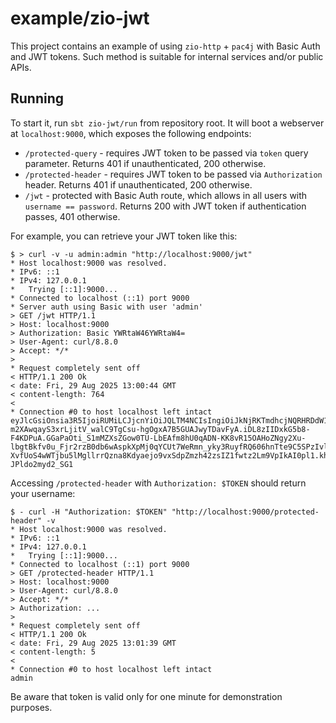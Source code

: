 # example/zio-jwt

This project contains an example of using `zio-http` + `pac4j` with Basic Auth
and JWT tokens. Such method is suitable for internal services and/or public
APIs.

## Running

To start it, run `sbt zio-jwt/run` from repository root. It will boot a
webserver at `localhost:9000`, which exposes the following endpoints:

- `/protected-query` - requires JWT token to be passed via `token` query
  parameter. Returns 401 if unauthenticated, 200 otherwise.
- `/protected-header` - requires JWT token to be passed via `Authorization`
  header. Returns 401 if unauthenticated, 200 otherwise.
- `/jwt` - protected with Basic Auth route, which allows in all users with
  `username == password`. Returns 200 with JWT token if authentication passes,
  401 otherwise.

For example, you can retrieve your JWT token like this:

```
$ > curl -v -u admin:admin "http://localhost:9000/jwt"
* Host localhost:9000 was resolved.
* IPv6: ::1
* IPv4: 127.0.0.1
*   Trying [::1]:9000...
* Connected to localhost (::1) port 9000
* Server auth using Basic with user 'admin'
> GET /jwt HTTP/1.1
> Host: localhost:9000
> Authorization: Basic YWRtaW46YWRtaW4=
> User-Agent: curl/8.8.0
> Accept: */*
>
* Request completely sent off
< HTTP/1.1 200 Ok
< date: Fri, 29 Aug 2025 13:00:44 GMT
< content-length: 764
<
* Connection #0 to host localhost left intact
eyJlcGsiOnsia3R5IjoiRUMiLCJjcnYiOiJQLTM4NCIsIngiOiJkNjRKTmdhcjNQRHRDdW11TmluZ2JCV1ljdVlKMmc1bmNNaWlzMXJKSXJYcTZBLXU4ZkRnQkppazd1T3ZfOUpnIiwieSI6Ii1CWmI2NGFKWXU0TVk5R0ZJSThDM05zWlJicUZ6My1CcEo4M1ZJOTVyZDBPdTZ1OS1zRVN4eWowZ2dabW1UQ3cifSwiY3R5IjoiSldUIiwiZW5jIjoiQTE5MkNCQy1IUzM4NCIsImFsZyI6IkVDREgtRVMrQTEyOEtXIn0.DACVuGINH8JaOJF22woRzeP-m2XAwqayS3xrLjitV_walC9TgCsu-hgOgxA7B5GUAJwyTDavFyA.iDL8zIIDxkG5b8-F4KDPuA.GGaPaOti_S1mMZXsZGow0TU-LbEAfm8hU0qADN-KK8vR15OAHoZNgy2Xu-lbgtBkfv0u_Fjr2rzB0db6wAspkXpMj0qYCUt7WeRmn_yky3RuyfRQ606hnTte9C5SPzIvlj7WWYw3Q0SGEKKSYGpbF77XSR5usgf3VziBvDKGSFV3ir9KJ9sjUCOYal44HdqxIoB_NqkeY1U9unWgfbmzRHizA6XwfdgUSLN44puT7hKmAQ3JVpqWf2QVT7w-XvfUoS4wWTjbu5lMgllrrQzna8Kdyaejo9vxSdpZmzh42zsIZ1fwtz2Lm9VpIkAI0pl1.khx6WHdL5t3iuiomP-JPldo2myd2_SG1
```

Accessing `/protected-header` with `Authorization: $TOKEN` should return your
username:

```
$ - curl -H "Authorization: $TOKEN" "http://localhost:9000/protected-header" -v
* Host localhost:9000 was resolved.
* IPv6: ::1
* IPv4: 127.0.0.1
*   Trying [::1]:9000...
* Connected to localhost (::1) port 9000
> GET /protected-header HTTP/1.1
> Host: localhost:9000
> User-Agent: curl/8.8.0
> Accept: */*
> Authorization: ...
>
* Request completely sent off
< HTTP/1.1 200 Ok
< date: Fri, 29 Aug 2025 13:01:39 GMT
< content-length: 5
<
* Connection #0 to host localhost left intact
admin
```

Be aware that token is valid only for one minute for demonstration purposes.

[1]: https://support.google.com/cloud/answer/15549257?hl=en
[2]:
  https://docs.github.com/en/apps/oauth-apps/building-oauth-apps/creating-an-oauth-app
